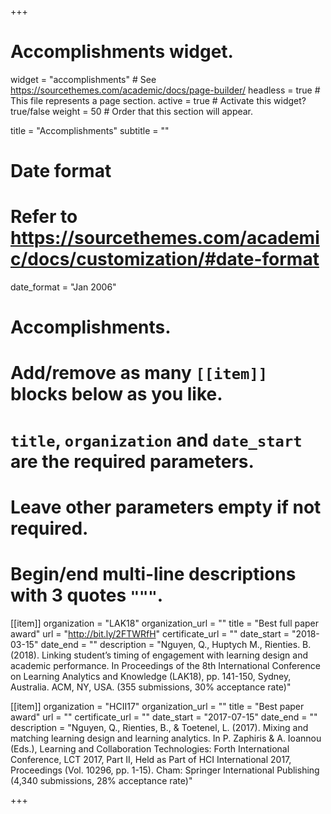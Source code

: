 +++
# Accomplishments widget.
widget = "accomplishments"  # See https://sourcethemes.com/academic/docs/page-builder/
headless = true  # This file represents a page section.
active = true  # Activate this widget? true/false
weight = 50  # Order that this section will appear.

title = "Accomplish&shy;ments"
subtitle = ""

# Date format
#   Refer to https://sourcethemes.com/academic/docs/customization/#date-format
date_format = "Jan 2006"

# Accomplishments.
#   Add/remove as many `[[item]]` blocks below as you like.
#   `title`, `organization` and `date_start` are the required parameters.
#   Leave other parameters empty if not required.
#   Begin/end multi-line descriptions with 3 quotes `"""`.

[[item]]
  organization = "LAK18"
  organization_url = ""
  title = "Best full paper award"
  url = "http://bit.ly/2FTWRfH"
  certificate_url = ""
  date_start = "2018-03-15"
  date_end = ""
  description = "Nguyen, Q., Huptych M., Rienties. B. (2018). Linking student’s timing of engagement with learning design and academic performance. In Proceedings of the 8th International Conference on Learning Analytics and Knowledge (LAK18), pp. 141-150, Sydney, Australia. ACM, NY, USA. (355 submissions, 30% acceptance rate)"

[[item]]
  organization = "HCII17"
  organization_url = ""
  title = "Best paper award"
  url = ""
  certificate_url = ""
  date_start = "2017-07-15"
  date_end = ""
  description = "Nguyen, Q., Rienties, B., & Toetenel, L. (2017). Mixing and matching learning design and learning analytics. In P. Zaphiris & A. Ioannou (Eds.), Learning and Collaboration Technologies: Forth International Conference, LCT 2017, Part II, Held as Part of HCI International 2017, Proceedings (Vol. 10296, pp. 1-15). Cham: Springer International Publishing (4,340 submissions, 28% acceptance rate)"
  

+++
